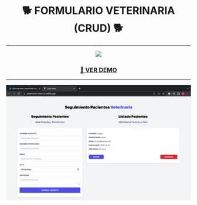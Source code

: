 <h1 align="center"> 🐕 FORMULARIO VETERINARIA (CRUD) 🐕 </h1>
<hr />

<!-- [![linkedin](https://img.shields.io/static/v1?label=&message=linkedin&color=0e76a8&logo=linkedin&logoColor=white&style=for-the-badge)](https://www.linkedin.com/in/eduardofierropro)  -->
<p align="center">
  <a href="https://veterinaria-react-js.netlify.app/">
<img src="https://img.shields.io/static/v1?label=&message=linkedin&color=0e76a8&logo=linkedin&logoColor=white&style=for-the-badge" />
</a>
</p>
<h3 align="center"><a href="https://veterinaria-react-js.netlify.app/"> 👀 VER DEMO </a></h3>
<hr />

![Fondo-Portada-Proyecto](https://github.com/Brian-David-01/CITAS-REACT-VITE/blob/main/Imagen%20de%20proyecto.png)
